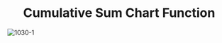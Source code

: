 <h1 align="center"> Cumulative Sum Chart Function </h1>

![1030-1](https://github.com/user-attachments/assets/ce69170f-37ef-4a82-9293-b1952546ca4a)
